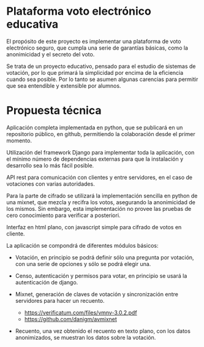 Plataforma voto electrónico educativa
=====================================

El propósito de este proyecto es implementar una plataforma de voto
electrónico seguro, que cumpla una serie de garantías básicas, como la
anonimicidad y el secreto del voto.

Se trata de un proyecto educativo, pensado para el estudio de sistemas de
votación, por lo que primará la simplicidad por encima de la eficiencia
cuando sea posible. Por lo tanto se asumen algunas carencias para permitir
que sea entendible y extensible por alumnos.

Propuesta técnica
=================

Aplicación completa implementada en python, que se publicará en un
repositorio público, en github, permitiendo la colaboración desde el
primer momento.

Utilización del framework Django para implementar toda la aplicación, con
el mínimo número de dependencias externas para que la instalación y
desarrollo sea lo más fácil posible.

API rest para comunicación con clientes y entre servidores, en el caso de
votaciones con varias autoridades.

Para la parte de cifrado se utilizará la implementación sencilla en python
de una mixnet, que mezcla y recifra los votos, asegurando la anonimicidad
de los mismos. Sin embargo, esta implementación no provee las pruebas de
cero conocimiento para verificar a posteriori.

Interfaz en html plano, con javascript simple para cifrado de votos en
cliente.

La aplicación se compondrá de diferentes módulos básicos:

 * Votación, en principio se podrá definir sólo una pregunta por votación,
   con una serie de opciones y sólo se podrá elegir una.

 * Censo, autenticación y permisos para votar, en principio se usará la
   autenticación de django.

 * Mixnet, generación de claves de votación y sincronización entre
   servidores para hacer un recuento.
    * https://verificatum.com/files/vmnv-3.0.2.pdf
    * https://github.com/danigm/avmixnet

 * Recuento, una vez obtenido el recuento en texto plano, con los datos
   anonimizados, se muestran los datos sobre la votación.
